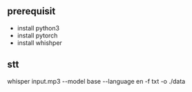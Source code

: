 ## prerequisit

- install python3 
- install pytorch
- install whishper

## stt 

whisper input.mp3 --model base --language en -f txt -o ./data